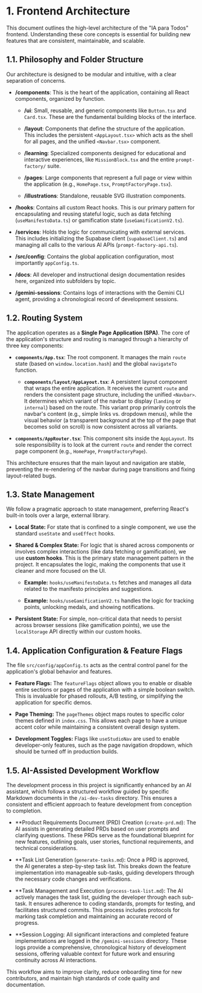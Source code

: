1\. Frontend Architecture
=========================

This document outlines the high-level architecture of the "IA para Todos" frontend. Understanding these core concepts is essential for building new features that are consistent, maintainable, and scalable.

1.1. Philosophy and Folder Structure
------------------------------------

Our architecture is designed to be modular and intuitive, with a clear separation of concerns.

-   **/components**: This is the heart of the application, containing all React components, organized by function.

    -   **/ui**: Small, reusable, and generic components like `Button.tsx` and `Card.tsx`. These are the fundamental building blocks of the interface.

    -   **/layout**: Components that define the structure of the application. This includes the persistent `<AppLayout.tsx>` which acts as the shell for all pages, and the unified `<Navbar.tsx>` component.

    -   **/learning**: Specialized components designed for educational and interactive experiences, like `MissionBlock.tsx` and the entire `prompt-factory/` suite.

    -   **/pages**: Large components that represent a full page or view within the application (e.g., `HomePage.tsx`, `PromptFactoryPage.tsx`).

    -   **/illustrations**: Standalone, reusable SVG illustration components.

-   **/hooks**: Contains all custom React hooks. This is our primary pattern for encapsulating and reusing stateful logic, such as data fetching (`useManifestoData.ts`) or gamification state (`useGamificationV2.ts`).

-   **/services**: Holds the logic for communicating with external services. This includes initializing the Supabase client (`supabaseClient.ts`) and managing all calls to the various AI APIs (`prompt-factory-api.ts`).

-   **/src/config**: Contains the global application configuration, most importantly `appConfig.ts`.

-   **/docs**: All developer and instructional design documentation resides here, organized into subfolders by topic.

-   **/gemini-sessions**: Contains logs of interactions with the Gemini CLI agent, providing a chronological record of development sessions.

1.2. Routing System
-------------------

The application operates as a **Single Page Application (SPA)**. The core of the application's structure and routing is managed through a hierarchy of three key components:

-   **`components/App.tsx`**: The root component. It manages the main `route` state (based on `window.location.hash`) and the global `navigateTo` function.

    -   **`components/layout/AppLayout.tsx`**: A persistent layout component that wraps the entire application. It receives the current `route` and renders the consistent page structure, including the unified `<Navbar>`. It determines which variant of the navbar to display (`landing` or `internal`) based on the route. This variant prop primarily controls the navbar's content (e.g., simple links vs. dropdown menus), while the visual behavior (a transparent background at the top of the page that becomes solid on scroll) is now consistent across all variants.
-   **`components/AppRouter.tsx`**: This component sits inside the `AppLayout`. Its sole responsibility is to look at the current `route` and render the correct page component (e.g., `HomePage`, `PromptFactoryPage`).

This architecture ensures that the main layout and navigation are stable, preventing the re-rendering of the navbar during page transitions and fixing layout-related bugs.

1.3. State Management
---------------------

We follow a pragmatic approach to state management, preferring React's built-in tools over a large, external library.

-   **Local State:** For state that is confined to a single component, we use the standard `useState` and `useEffect` hooks.

-   **Shared & Complex State:** For logic that is shared across components or involves complex interactions (like data fetching or gamification), we use **custom hooks**. This is the primary state management pattern in the project. It encapsulates the logic, making the components that use it cleaner and more focused on the UI.

    -   **Example:** `hooks/useManifestoData.ts` fetches and manages all data related to the manifesto principles and suggestions.

    -   **Example:** `hooks/useGamificationV2.ts` handles the logic for tracking points, unlocking medals, and showing notifications.

-   **Persistent State:** For simple, non-critical data that needs to persist across browser sessions (like gamification points), we use the `localStorage` API directly within our custom hooks.

1.4. Application Configuration & Feature Flags
----------------------------------------------

The file `src/config/appConfig.ts` acts as the central control panel for the application's global behavior and features.

-   **Feature Flags:** The `featureFlags` object allows you to enable or disable entire sections or pages of the application with a simple boolean switch. This is invaluable for phased rollouts, A/B testing, or simplifying the application for specific demos.

-   **Page Theming:** The `pageThemes` object maps routes to specific color themes defined in `index.css`. This allows each page to have a unique accent color while maintaining a consistent overall design system.

-   **Development Toggles:** Flags like `useStudioNav` are used to enable developer-only features, such as the page navigation dropdown, which should be turned off in production builds.

1.5. AI-Assisted Development Workflow
-------------------------------------

The development process in this project is significantly enhanced by an AI assistant, which follows a structured workflow guided by specific Markdown documents in the `/ai-dev-tasks` directory. This ensures a consistent and efficient approach to feature development from conception to completion.

-   **Product Requirements Document (PRD) Creation (`create-prd.md`):
    The AI assists in generating detailed PRDs based on user prompts and clarifying questions. These PRDs serve as the foundational blueprint for new features, outlining goals, user stories, functional requirements, and technical considerations.

-   **Task List Generation (`generate-tasks.md`):
    Once a PRD is approved, the AI generates a step-by-step task list. This breaks down the feature implementation into manageable sub-tasks, guiding developers through the necessary code changes and verifications.

-   **Task Management and Execution (`process-task-list.md`):
    The AI actively manages the task list, guiding the developer through each sub-task. It ensures adherence to coding standards, prompts for testing, and facilitates structured commits. This process includes protocols for marking task completion and maintaining an accurate record of progress.

-   **Session Logging:
    All significant interactions and completed feature implementations are logged in the `/gemini-sessions` directory. These logs provide a comprehensive, chronological history of development sessions, offering valuable context for future work and ensuring continuity across AI interactions.

This workflow aims to improve clarity, reduce onboarding time for new contributors, and maintain high standards of code quality and documentation.
